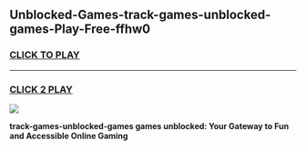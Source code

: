 
## Unblocked-Games-track-games-unblocked-games-Play-Free-ffhw0
<h3>
<a href="https://premium76.site?title=track-games-unblocked-games&ref=18A1">CLICK TO PLAY</a></h3>
<hr>

<h3>
<a href="https://premium76.site?title=track-games-unblocked-games&ref=18A1">CLICK 2 PLAY</a>
  
</h3>

<a href="https://premium76.site?title=track-games-unblocked-games&ref=18A1"><img src="https://clearcache.store/games.png"></a>


**track-games-unblocked-games games unblocked: Your Gateway to Fun and Accessible Online Gaming**

